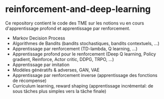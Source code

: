 # reinforcement-and-deep-learning

Ce repository contient le code des TME sur les notions vu en cours d'apprentissage profond et apprentissage par renforcement.

* Markov Decision Process
* Algorithmes de Bandits (bandits stochastiques, bandits contextuels, …)
* Apprentissage par renforcement (TD-lambda, Q learning, …)
* Apprentissage profond pour le renforcement (Deep Q learning, Policy gradient, Reinforce, Actor critic, DDPG, TRPO, …)
* Apprentissage par imitation
* Modèles génératifs & adverses, GAN, VAE
* Apprentissage par renforcement inverse (apprentissage des fonctions de récompense)
* Curriculum learning, reward shaping (apprentissage incrémental: de sous tâches plus simples vers la tâche finale)